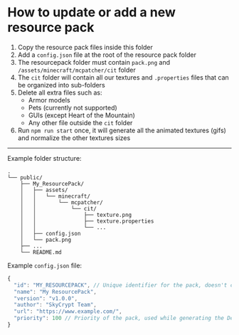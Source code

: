 # How to update or add a new resource pack

1. Copy the resource pack files inside this folder
2. Add a `config.json` file at the root of the resource pack folder
3. The resourcepack folder must contain `pack.png` and `/assets/minecraft/mcpatcher/cit` folder
4. The `cit` folder will contain all our textures and `.properties` files that can be organized into sub-folders
5. Delete all extra files such as:
   - Armor models
   - Pets (currently not supported)
   - GUIs (except Heart of the Mountain)
   - Any other file outside the `cit` folder
6. Run `npm run start` once, it will generate all the animated textures (gifs) and normalize the other textures sizes

---

Example folder structure:

```text
.
└── public/
    ├── My_ResourcePack/
    │   ├── assets/
    │   │   └── minecraft/
    │   │       └── mcpatcher/
    │   │           └── cit/
    │   │               ├── texture.png
    │   │               ├── texture.properties
    │   │               └── ...
    │   ├── config.json
    │   └── pack.png
    ├── ...
    └── README.md
```

Example `config.json` file:

```js
{
  "id": "MY_RESOURCEPACK", // Unique identifier for the pack, doesn't change between versions
  "name": "My ResourcePack",
  "version": "v1.0.0",
  "author": "SkyCrypt Team",
  "url": "https://www.example.com/",
  "priority": 100 // Priority of the pack, used while generating the Default Pack
}
```
